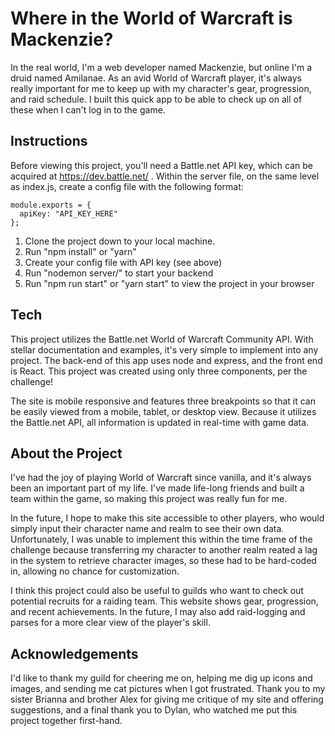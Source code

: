 # Where in the World of Warcraft is Mackenzie?

In the real world, I'm a web developer named Mackenzie, but online I'm a druid named Amilanae. As an avid World of Warcraft player, it's always really important for me to keep up with my character's gear, progression, and raid schedule. I built this quick app to be able to check up on all of these when I can't log in to the game. 

## Instructions

Before viewing this project, you'll need a Battle.net API key, which can be acquired at https://dev.battle.net/ . Within the server file, on the same level as index.js, create a config file with the following format:

```
module.exports = {
  apiKey: "API_KEY_HERE"
};
```


1. Clone the project down to your local machine.
2. Run "npm install" or "yarn"
3. Create your config file with API key (see above)
4. Run "nodemon server/" to start your backend
5. Run "npm run start" or "yarn start" to view the project in your browser


## Tech

This project utilizes the Battle.net World of Warcraft Community API. With stellar documentation and examples, it's very simple to implement into any project. The back-end of this app uses node and express, and the front end is React. This project was created using only three components, per the challenge!

The site is mobile responsive and features three breakpoints so that it can be easily viewed from a mobile, tablet, or desktop view. Because it utilizes the Battle.net API, all information is updated in real-time with game data. 

## About the Project

I've had the joy of playing World of Warcraft since vanilla, and it's always been an important part of my life. I've made life-long friends and built a team within the game, so making this project was really fun for me. 

In the future, I hope to make this site accessible to other players, who would simply input their character name and realm to see their own data. Unfortunately, I was unable to implement this within the time frame of the challenge because transferring my character to another realm reated a lag in the system to retrieve character images, so these had to be hard-coded in, allowing no chance for customization. 

I think this project could also be useful to guilds who want to check out potential recruits for a raiding team. This website shows gear, progression, and recent achievements. In the future, I may also add raid-logging and parses for a more clear view of the player's skill. 

## Acknowledgements 

I'd like to thank my guild for cheering me on, helping me dig up icons and images, and sending me cat pictures when I got frustrated. Thank you to my sister Brianna and brother Alex for giving me critique of my site and offering suggestions, and a final thank you to Dylan, who watched me put this project together first-hand. 
